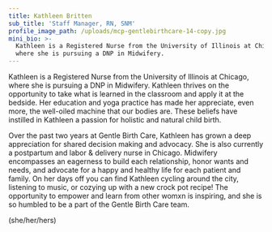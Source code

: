 ```yaml
---
title: Kathleen Britten
sub_title: 'Staff Manager, RN, SNM'
profile_image_path: /uploads/mcp-gentlebirthcare-14-copy.jpg
mini_bio: >-
  Kathleen is a Registered Nurse from the University of Illinois at Chicago,
  where she is pursuing a DNP in Midwifery.
---
```


Kathleen is a Registered Nurse from the University of Illinois at Chicago, where she is pursuing a DNP in Midwifery. Kathleen thrives on the opportunity to take what is learned in the classroom and apply it at the bedside. Her education and yoga practice has made her appreciate, even more, the well-oiled machine that our bodies are. These beliefs have instilled in Kathleen a passion for holistic and natural child birth.

Over the past two years at Gentle Birth Care, Kathleen has grown a deep appreciation for shared decision making and advocacy. She is also currently a postpartum and labor & delivery nurse in Chicago. Midwifery encompasses an eagerness to build each relationship, honor wants and needs, and advocate for a happy and healthy life for each patient and family. On her days off you can find Kathleen cycling around the city, listening to music, or cozying up with a new crock pot recipe\! The opportunity to empower and learn from other womxn is inspiring, and she is so humbled to be a part of the Gentle Birth Care team.&nbsp;

(she/her/hers)
